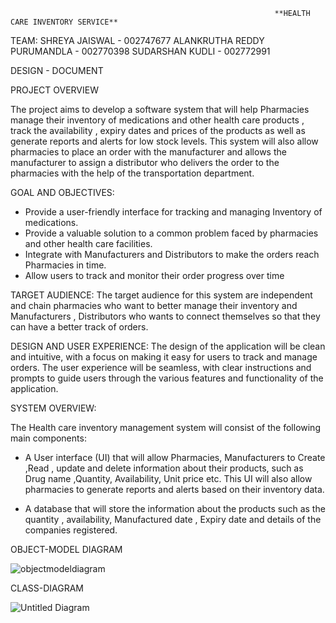                                                               **HEALTH CARE INVENTORY SERVICE**
                                
                                
TEAM:
SHREYA JAISWAL - 002747677
ALANKRUTHA REDDY PURUMANDLA - 002770398
SUDARSHAN KUDLI - 002772991




DESIGN - DOCUMENT


PROJECT OVERVIEW 

 The project aims to develop a software system that will help Pharmacies manage their inventory of medications and other health care products , track the availability , expiry dates and prices of the products as well as generate reports and alerts for low stock levels. This system will also allow pharmacies to place an order with the manufacturer and allows the manufacturer to assign a distributor who delivers the order to the pharmacies with the help of the transportation department.


GOAL AND OBJECTIVES:
- Provide a user-friendly interface for tracking and managing Inventory of medications.
- Provide a valuable solution to a common problem faced by pharmacies and other health care facilities.
- Integrate with Manufacturers and Distributors to make the orders reach Pharmacies in time.
- Allow users to track and monitor their order progress over time



TARGET AUDIENCE:
The target audience for this system are independent  and chain pharmacies  who want to better manage their inventory and  Manufacturers , Distributors who wants to connect themselves so that they can have a better track of orders.



DESIGN AND USER EXPERIENCE:
The design of the application  will be clean and intuitive, with a focus on making it easy for users to track and manage orders. 
The user experience will be seamless, with clear instructions and prompts to guide users through the various features and functionality of the application.


SYSTEM OVERVIEW:

The Health care inventory management system will consist of the following main components:
- A User interface (UI) that will allow Pharmacies, Manufacturers  to Create ,Read , update and delete information about their products, such as Drug name ,Quantity, Availability, Unit price etc. This UI will also allow pharmacies to generate reports and alerts based on their inventory data.

- A database that will store the information about the products such as the quantity , availability, Manufactured date , Expiry date  and  details of the companies registered.








 
OBJECT-MODEL DIAGRAM

![objectmodeldiagram](https://user-images.githubusercontent.com/113366324/206957575-4d312497-010c-491c-9b26-dc01c60670dd.jpg)



CLASS-DIAGRAM

![Untitled Diagram](https://user-images.githubusercontent.com/113366324/206957596-377aba58-8a36-4d42-a592-1f69b54d5607.jpg)



